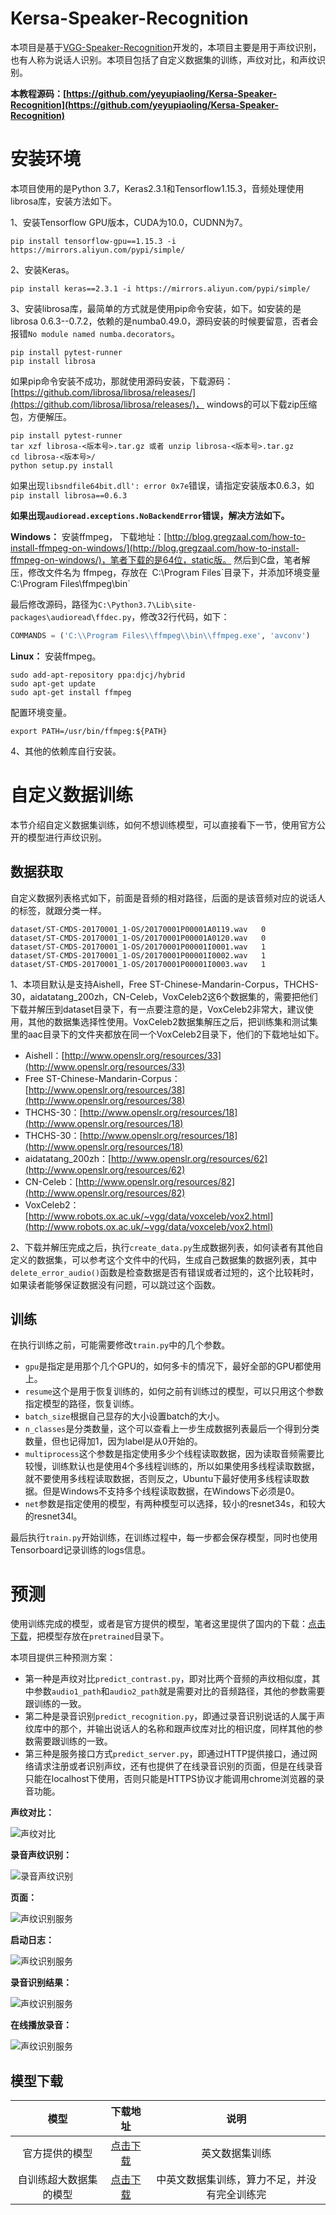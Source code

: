 # Kersa-Speaker-Recognition

本项目是基于[VGG-Speaker-Recognition](https://github.com/WeidiXie/VGG-Speaker-Recognition)开发的，本项目主要是用于声纹识别，也有人称为说话人识别。本项目包括了自定义数据集的训练，声纹对比，和声纹识别。

**本教程源码：[https://github.com/yeyupiaoling/Kersa-Speaker-Recognition](https://github.com/yeyupiaoling/Kersa-Speaker-Recognition)**


# 安装环境

本项目使用的是Python 3.7，Keras2.3.1和Tensorflow1.15.3，音频处理使用librosa库，安装方法如下。

1、安装Tensorflow GPU版本，CUDA为10.0，CUDNN为7。
```shell script
pip install tensorflow-gpu==1.15.3 -i https://mirrors.aliyun.com/pypi/simple/
```

2、安装Keras。
```shell script
pip install keras==2.3.1 -i https://mirrors.aliyun.com/pypi/simple/
```

3、安装librosa库，最简单的方式就是使用pip命令安装，如下。如安装的是librosa 0.6.3--0.7.2，依赖的是numba0.49.0，源码安装的时候要留意，否者会报错`No module named numba.decorators`。
```shell
pip install pytest-runner
pip install librosa
```

如果pip命令安装不成功，那就使用源码安装，下载源码：[https://github.com/librosa/librosa/releases/](https://github.com/librosa/librosa/releases/)， windows的可以下载zip压缩包，方便解压。
```shell
pip install pytest-runner
tar xzf librosa-<版本号>.tar.gz 或者 unzip librosa-<版本号>.tar.gz
cd librosa-<版本号>/
python setup.py install
```

如果出现`libsndfile64bit.dll': error 0x7e`错误，请指定安装版本0.6.3，如`pip install librosa==0.6.3`

**如果出现`audioread.exceptions.NoBackendError`错误，解决方法如下。**

**Windows：** 安装ffmpeg， 下载地址：[http://blog.gregzaal.com/how-to-install-ffmpeg-on-windows/](http://blog.gregzaal.com/how-to-install-ffmpeg-on-windows/)，笔者下载的是64位，static版。
然后到C盘，笔者解压，修改文件名为 ffmpeg，存放在` `C:\Program Files\`目录下，并添加环境变量` `C:\Program Files\ffmpeg\bin`

最后修改源码，路径为`C:\Python3.7\Lib\site-packages\audioread\ffdec.py`，修改32行代码，如下：
```python
COMMANDS = ('C:\\Program Files\\ffmpeg\\bin\\ffmpeg.exe', 'avconv')
```

**Linux：** 安装ffmpeg。
```shell script
sudo add-apt-repository ppa:djcj/hybrid
sudo apt-get update
sudo apt-get install ffmpeg  
```

配置环境变量。
```shell script
export PATH=/usr/bin/ffmpeg:${PATH}
```

4、其他的依赖库自行安装。


# 自定义数据训练

本节介绍自定义数据集训练，如何不想训练模型，可以直接看下一节，使用官方公开的模型进行声纹识别。

## 数据获取

自定义数据列表格式如下，前面是音频的相对路径，后面的是该音频对应的说话人的标签，就跟分类一样。
```
dataset/ST-CMDS-20170001_1-OS/20170001P00001A0119.wav	0
dataset/ST-CMDS-20170001_1-OS/20170001P00001A0120.wav	0
dataset/ST-CMDS-20170001_1-OS/20170001P00001I0001.wav	1
dataset/ST-CMDS-20170001_1-OS/20170001P00001I0002.wav	1
dataset/ST-CMDS-20170001_1-OS/20170001P00001I0003.wav	1
```

1、本项目默认是支持Aishell，Free ST-Chinese-Mandarin-Corpus，THCHS-30，aidatatang_200zh，CN-Celeb，VoxCeleb2这6个数据集的，需要把他们下载并解压到dataset目录下，有一点要注意的是，VoxCeleb2非常大，建议使用，其他的数据集选择性使用。VoxCeleb2数据集解压之后，把训练集和测试集里的aac目录下的文件夹都放在同一个VoxCeleb2目录下，他们的下载地址如下。

 - Aishell：[http://www.openslr.org/resources/33](http://www.openslr.org/resources/33)
 - Free ST-Chinese-Mandarin-Corpus：[http://www.openslr.org/resources/38](http://www.openslr.org/resources/38)
 - THCHS-30：[http://www.openslr.org/resources/18](http://www.openslr.org/resources/18)
 - THCHS-30：[http://www.openslr.org/resources/18](http://www.openslr.org/resources/18)
 - aidatatang_200zh：[http://www.openslr.org/resources/62](http://www.openslr.org/resources/62)
 - CN-Celeb：[http://www.openslr.org/resources/82](http://www.openslr.org/resources/82)
 - VoxCeleb2：[http://www.robots.ox.ac.uk/~vgg/data/voxceleb/vox2.html](http://www.robots.ox.ac.uk/~vgg/data/voxceleb/vox2.html)
 
2、下载并解压完成之后，执行`create_data.py`生成数据列表，如何读者有其他自定义的数据集，可以参考这个文件中的代码，生成自己数据集的数据列表，其中`delete_error_audio()`函数是检查数据是否有错误或者过短的，这个比较耗时，如果读者能够保证数据没有问题，可以跳过这个函数。

## 训练

在执行训练之前，可能需要修改`train.py`中的几个参数。
 - `gpu`是指定是用那个几个GPU的，如何多卡的情况下，最好全部的GPU都使用上。
 - `resume`这个是用于恢复训练的，如何之前有训练过的模型，可以只用这个参数指定模型的路径，恢复训练。
 - `batch_size`根据自己显存的大小设置batch的大小。
 - `n_classes`是分类数量，这个可以查看上一步生成数据列表最后一个得到分类数量，但也记得加1，因为label是从0开始的。
 - `multiprocess`这个参数是指定使用多少个线程读取数据，因为读取音频需要比较慢，训练默认也是使用4个多线程训练的，所以如果使用多线程读取数据，就不要使用多线程读取数据，否则反之，Ubuntu下最好使用多线程读取数据。但是Windows不支持多个线程读取数据，在Windows下必须是0。
 - `net`参数是指定使用的模型，有两种模型可以选择，较小的resnet34s，和较大的resnet34l。
 
最后执行`train.py`开始训练，在训练过程中，每一步都会保存模型，同时也使用Tensorboard记录训练的logs信息。

# 预测

使用训练完成的模型，或者是官方提供的模型，笔者这里提供了国内的下载：[点击下载](https://resource.doiduoyi.com/#w0c5949)，把模型存放在`pretrained`目录下。

本项目提供三种预测方案：

 - 第一种是声纹对比`predict_contrast.py`，即对比两个音频的声纹相似度，其中参数`audio1_path`和`audio2_path`就是需要对比的音频路径，其他的参数需要跟训练的一致。
 - 第二种是录音识别`predict_recognition.py`，即通过录音识别说话的人属于声纹库中的那个，并输出说话人的名称和跟声纹库对比的相识度，同样其他的参数需要跟训练的一致。
 - 第三种是服务接口方式`predict_server.py`，即通过HTTP提供接口，通过网络请求注册或者识别声纹，还有也提供了在线录音识别的页面，但是在线录音只能在localhost下使用，否则只能是HTTPS协议才能调用chrome浏览器的录音功能。

**声纹对比：**

![声纹对比](https://s1.ax1x.com/2020/07/15/UdpbXd.jpg)

**录音声纹识别：**

![录音声纹识别](https://s1.ax1x.com/2020/07/15/UdpO0I.jpg) 

**页面：**

![声纹识别服务](https://s1.ax1x.com/2020/07/15/UdpLnA.jpg) 

**启动日志：**

![声纹识别服务](https://s1.ax1x.com/2020/07/15/UdpH6H.jpg) 

**录音识别结果：**

![声纹识别服务](https://s1.ax1x.com/2020/07/15/UdpTpD.jpg) 

**在线播放录音：**

![声纹识别服务](https://s1.ax1x.com/2020/07/15/Udp71e.jpg) 

## 模型下载
| 模型 | 下载地址 | 说明 |
| :---: | :---: | :---: |
| 官方提供的模型 | [点击下载](https://resource.doiduoyi.com/#w0c5949) | 英文数据集训练 |
| 自训练超大数据集的模型 | [点击下载](https://download.csdn.net/download/qq_33200967/14029020) | 中英文数据集训练，算力不足，并没有完全训练完 |
